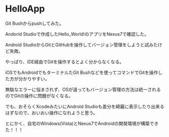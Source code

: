 # HelloApp
Git Bushからpushしてみた。

Andorid Studioで作成したHello_World!のアプリをNexus7で確認した。

Android StudioからGitとGitHubを操作してバージョン管理をしようと試みたけど失敗。

やっぱり、IDE経由でGitを操作するとよく分からなくなる。

iOSでもAndroidでもターミナルたGit Bushなどを使ってコマンドでGitを操作した方が分かりやすい。

無駄なエラーに悩まされず、OSが違ってもバージョン管理の方法は統一されるのでGitの操作に問題がなくなる。

でも、おそらくXcodeみたいにAndroid Studioも差分を綺麗に表示したり出来るはずなので、おいおい操作になれようと思う。

とにかく、自宅のWindows(Vista)とNexus7でAndroidの開発環境が構築できた！！！
